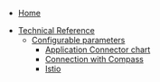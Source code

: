 * [Home](/)
<!-- markdown-link-check-disable -->
* [Technical Reference](/05-technical-reference/README.md)
  * [Configurable parameters](/05-technical-reference/00-configuration-parameters/README.md)
    * [Application Connector chart](/05-technical-reference/00-configuration-parameters/ac-01-application-connector-chart.md)
    * [Connection with Compass](/05-technical-reference/00-configuration-parameters/ra-01-connection-with-compass.md)
    * [Istio](/istio/user/03-technical-reference/configuration-parameters/01-10-istio-controller-parameters.md)
<!-- markdown-link-check-enable -->
